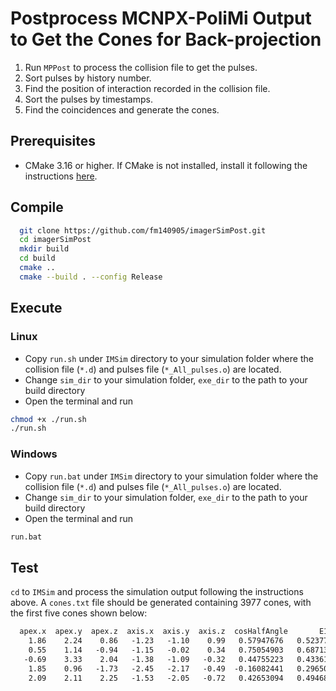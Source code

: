 <!--
 * @Description: 
 * @Author: Ming Fang
 * @Date: 2023-11-20 11:38:44
 * @LastEditors: Ming Fang
 * @LastEditTime: 2023-11-20 12:39:47
-->
# Postprocess MCNPX-PoliMi Output to Get the Cones for Back-projection
1. Run `MPPost` to process the collision file to get the pulses.
2. Sort pulses by history number.
3. Find the position of interaction recorded in the collision file.
4. Sort the pulses by timestamps.
5. Find the coincidences and generate the cones.


## Prerequisites
- CMake 3.16 or higher. If CMake is not installed, install it following the instructions [here](https://cmake.org/install/).

## Compile
```bash
  git clone https://github.com/fm140905/imagerSimPost.git
  cd imagerSimPost
  mkdir build
  cd build
  cmake ..
  cmake --build . --config Release
```

## Execute

### Linux
- Copy `run.sh` under `IMSim` directory to your simulation folder where the collision file (`*.d`) and pulses file (`*_All_pulses.o`) are located. 
- Change `sim_dir` to your simulation folder, `exe_dir` to the path to your build directory
- Open the terminal and run
```bash
chmod +x ./run.sh
./run.sh
```

### Windows
- Copy `run.bat` under `IMSim` directory to your simulation folder where the collision file (`*.d`) and pulses file (`*_All_pulses.o`) are located. 
- Change `sim_dir` to your simulation folder, `exe_dir` to the path to your build directory
- Open the terminal and run
```bash
run.bat
```

## Test
`cd` to `IMSim` and process the simulation output following the instructions above. A `cones.txt` file should be generated containing 3977 cones, with the first five cones shown below:
```txt
  apex.x  apex.y  apex.z  axis.x  axis.y  axis.z  cosHalfAngle       E1+E2           E1   history_number
    1.86    2.24    0.86   -1.23   -1.10    0.99   0.57947676   0.52377300   0.15776300     11192875
    0.55    1.14   -0.94   -1.15   -0.02    0.34   0.75054903   0.68713000   0.17259200     38143014
   -0.69    3.33    2.04   -1.38   -1.09   -0.32   0.44755223   0.43361500   0.13839500      5891285
    1.85    0.96   -1.73   -2.45   -2.17   -0.49  -0.16082441   0.29650500   0.11933500     43433241
    2.09    2.11    2.25   -1.53   -2.05   -0.72   0.42653094   0.49468800   0.17659400     49435828
```